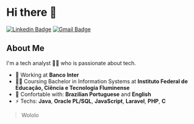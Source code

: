 # Hi there 👋
[![Linkedin Badge](https://img.shields.io/badge/-btardin-blue?style=flat-square&logo=Linkedin&logoColor=white&link=https://www.linkedin.com/in/btardin/)](https://www.linkedin.com/in/btardin/) 
[![Gmail Badge](https://img.shields.io/badge/-brunotardin20@gmail.com-c14438?style=flat-square&logo=Gmail&logoColor=white&link=mailto:brunotardin20@gmail.com)](mailto:brunotardin20@gmail.com)

## About Me 
I'm a tech analyst 👨‍💻 who is passionate about tech. 

- 💼 Working at **Banco Inter** 
- 👨‍🎓 Coursing Bachelor in Information Systems at **Instituto Federal de Educação, Ciência e Tecnologia Fluminense**
- 💬 Confortable with: **Brazilian Portuguese** and **English**
- ⚡ Techs: **Java**, **Oracle PL/SQL**, **JavaScript**, **Laravel**, **PHP**, **C**


> Wololo
